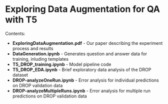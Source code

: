 # Exploring Data Augmentation for QA with T5

Contents:
* **ExploringDataAugmentation.pdf** - Our paper describing the experiment process and results
* **DataGeneration.ipynb** - Generates question and answer data for training, inluding templates
* **T5_DROP_training.ipynb** - Model pipeline code
* **T5_DROP_EDA.ipynb** - Brief exploratory data analysis of the DROP dataset
* **DROP-analyzeOneRun.ipynb** - Error analysis for individual predictions on DROP validation data
* **DROP-analyzeMultipleRuns.ipynb** - Error analysis for multiple run predictions on DROP validation data
